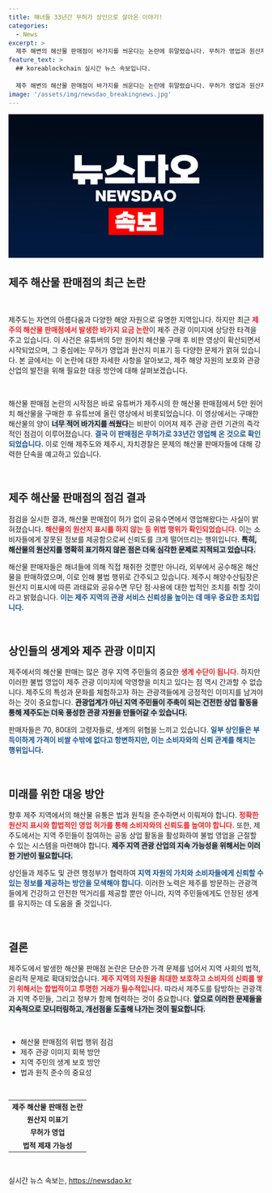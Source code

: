 ```yaml
---
title: 해녀들 33년간 무허가 상인으로 살아온 이야기!
categories:
  - News
excerpt: >
  제주 해변의 해산물 판매점이 바가지를 씌운다는 논란에 휘말렸습니다. 무허가 영업과 원산지 미표기로 점검받았지만 여전히 영업 중! 관광 이미지에 악재가 이어지는 이유는 무엇일까요? 클릭해 확인해보세요!
feature_text: >
  ## koreablockchain 실시간 뉴스 속보입니다.

  제주 해변의 해산물 판매점이 바가지를 씌운다는 논란에 휘말렸습니다. 무허가 영업과 원산지 미표기로 점검받았지만 여전히 영업 중! 관광 이미지에 악재가 이어지는 이유는 무엇일까요? 클릭해 확인해보세요!
image: '/assets/img/newsdao_breakingnews.jpg'
---
```


<p><img src="/assets/img/newsdao_breakingnews.jpg" alt="koreablockchain 속보" /></p>

<h2 data-ke-size="size26">제주 해산물 판매점의 최근 논란</h2>

<p data-ke-size="size16">&nbsp;</p>

<p>제주도는 자연의 아름다움과 다양한 해양 자원으로 유명한 지역입니다. 하지만 최근 <b><span style="color: #ee2323;">제주의 해산물 판매점에서 발생한 바가지 요금 논란</span></b>이 제주 관광 이미지에 상당한 타격을 주고 있습니다. 이 사건은 유튜버의 5만 원어치 해산물 구매 후 비판 영상이 확산되면서 시작되었으며, 그 중심에는 무허가 영업과 원산지 미표기 등 다양한 문제가 얽혀 있습니다. 본 글에서는 이 논란에 대한 자세한 사항을 알아보고, 제주 해양 자원의 보호와 관광 산업의 발전을 위해 필요한 대응 방안에 대해 살펴보겠습니다.</p>

<p data-ke-size="size16">&nbsp;</p>

<p>해산물 판매점 논란의 시작점은 바로 유튜버가 제주시의 한 해산물 판매점에서 5만 원어치 해산물을 구매한 후 유튜브에 올린 영상에서 비롯되었습니다. 이 영상에서는 구매한 해산물의 양이 <b><span style="background-color: #21538527;">너무 적어 바가지를 씌웠다</span></b>는 비판이 이어져 제주 관광 관련 기관의 즉각적인 점검이 이루어졌습니다. <b><span style="color: #1a5490;">결국 이 판매점은 무허가로 33년간 영업해 온 것으로 확인되었습니다.</span></b> 이로 인해 제주도와 제주시, 자치경찰은 문제의 해산물 판매자들에 대해 강력한 단속을 예고하고 있습니다.</p>

<p data-ke-size="size16">&nbsp;</p>

<h2 data-ke-size="size26">제주 해산물 판매점의 점검 결과</h2>

<p>점검을 실시한 결과, 해산물 판매점이 허가 없이 공유수면에서 영업해왔다는 사실이 밝혀졌습니다. <b><span style="color: #ee2323;">해산물의 원산지 표시를 하지 않는 등 위법 행위가 확인되었습니다.</span></b> 이는 소비자들에게 잘못된 정보를 제공함으로써 신뢰도를 크게 떨어뜨리는 행위입니다. <b><span style="background-color: #21538527;">특히, 해산물의 원산지를 명확히 표기하지 않은 점은 더욱 심각한 문제로 지적되고 있습니다.</span></b> </p>

<p>해산물 판매자들은 해녀들에 의해 직접 채취한 것뿐만 아니라, 외부에서 공수해온 해산물을 판매하였으며, 이로 인해 불법 행위로 간주되고 있습니다. 제주시 해양수산팀장은 원산지 미표시에 따른 과태료와 공유수면 무단 점·사용에 대한 법적인 조치를 취할 것이라고 밝혔습니다. <b><span style="color: #1a5490;">이는 제주 지역의 관광 서비스 신뢰성을 높이는 데 매우 중요한 조치입니다.</span></b></p>

<p data-ke-size="size16">&nbsp;</p>

<h2 data-ke-size="size26">상인들의 생계와 제주 관광 이미지</h2>

<p>제주에서의 해산물 판매는 많은 경우 지역 주민들의 중요한 <b><span style="color: #ee2323;">생계 수단이 됩니다.</span></b> 하지만 이러한 불법 영업이 제주 관광 이미지에 악영향을 미치고 있다는 점 역시 간과할 수 없습니다. 제주도의 특성과 문화를 체험하고자 하는 관광객들에게 긍정적인 이미지를 남겨야 하는 것이 중요합니다. <b><span style="background-color: #21538527;">관광업계가 아닌 지역 주민들이 주축이 되는 건전한 상업 활동을 통해 제주도는 더욱 풍성한 관광 자원을 만들어갈 수 있습니다.</span></b></p>

<p>판매자들은 70, 80대의 고령자들로, 생계의 위협을 느끼고 있습니다. <b><span style="color: #1a5490;">일부 상인들은 부득이하게 가격이 비쌀 수밖에 없다고 항변하지만, 이는 소비자와의 신뢰 관계를 해치는 행위입니다.</span></b> </p>

<p data-ke-size="size16">&nbsp;</p>

<h2 data-ke-size="size26">미래를 위한 대응 방안</h2>

<p>향후 제주 지역에서의 해산물 유통은 법과 원칙을 준수하면서 이뤄져야 합니다. <b><span style="color: #ee2323;">정확한 원산지 표시와 합법적인 영업 허가를 통해 소비자와의 신뢰도를 높여야 합니다.</span></b> 또한, 제주도에서는 지역 주민들이 참여하는 공동 상업 활동을 활성화하여 불법 영업을 근절할 수 있는 시스템을 마련해야 합니다. <b><span style="background-color: #21538527;">제주 지역 관광 산업의 지속 가능성을 위해서는 이러한 기반이 필요합니다.</span></b></p>

<p>상인들과 제주도 및 관련 행정부가 협력하여 <b><span style="color: #1a5490;">지역 자원의 가치와 소비자들에게 신뢰할 수 있는 정보를 제공하는 방안을 모색해야 합니다.</span></b> 이러한 노력은 제주를 방문하는 관광객들에게 건강하고 안전한 먹거리를 제공할 뿐만 아니라, 지역 주민들에게도 안정된 생계를 유지하는 데 도움을 줄 것입니다.</p>

<p data-ke-size="size16">&nbsp;</p>

<h2 data-ke-size="size26">결론</h2>

<p>제주도에서 발생한 해산물 판매점 논란은 단순한 가격 문제를 넘어서 지역 사회의 법적, 윤리적 문제로 확대되었습니다. <b><span style="color: #ee2323;">제주 지역의 자원을 최대한 보호하고 소비자의 신뢰를 쌓기 위해서는 합법적이고 투명한 거래가 필수적입니다.</span></b> 따라서 제주도를 탐방하는 관광객과 지역 주민들, 그리고 정부가 함께 협력하는 것이 중요합니다. <b><span style="background-color: #21538527;">앞으로 이러한 문제들을 지속적으로 모니터링하고, 개선점을 도출해 나가는 것이 필요합니다.</span></b>  </p>

<p data-ke-size="size16">&nbsp;</p> 

<ul>
  <li>해산물 판매점의 위법 행위 점검</li>
  <li>제주 관광 이미지 회복 방안</li>
  <li>지역 주민의 생계 보호 방안</li>
  <li>법과 원칙 준수의 중요성</li>
</ul>

<p data-ke-size="size16">&nbsp;</p>

<table style="width: 100%; border-collapse: collapse;">
  <tr>
    <td style="text-align: center; height: 17px;"><b>제주 해산물 판매점 논란</b></td>
  </tr>
  <tr>
    <td style="text-align: center; height: 17px;"><b>원산지 미표기</b></td>
  </tr>
  <tr>
    <td style="text-align: center; height: 17px;"><b>무허가 영업</b></td>
  </tr>
  <tr>
    <td style="text-align: center; height: 17px;"><b>법적 제재 가능성</b></td>
  </tr>
</table>

<p data-ke-size="size16">&nbsp;</p>
실시간 뉴스 속보는, <a href="https://newsdao.kr" rel="dofollow">https://newsdao.kr</a>


